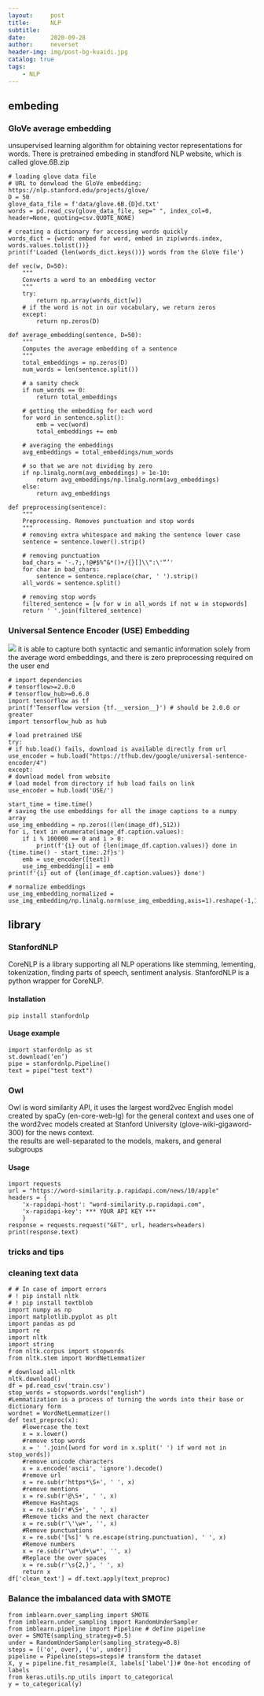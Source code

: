 ```yaml
---
layout:     post
title:      NLP
subtitle:   
date:       2020-09-28
author:     neverset
header-img: img/post-bg-kuaidi.jpg
catalog: true
tags:
    - NLP
---
```



## embeding 

### GloVe average embedding
unsupervised learning algorithm for obtaining vector representations for words. There is pretrained embeding in standford NLP website, which is called glove.6B.zip

    # loading glove data file
    # URL to donwload the GloVe embedding: https://nlp.stanford.edu/projects/glove/
    D = 50
    glove_data_file = f'data/glove.6B.{D}d.txt'
    words = pd.read_csv(glove_data_file, sep=" ", index_col=0, header=None, quoting=csv.QUOTE_NONE)

    # creating a dictionary for accessing words quickly
    words_dict = {word: embed for word, embed in zip(words.index, words.values.tolist())}
    print(f'Loaded {len(words_dict.keys())} words from the GloVe file')

    def vec(w, D=50):
        """
        Converts a word to an embedding vector
        """
        try:
            return np.array(words_dict[w])
        # if the word is not in our vocabulary, we return zeros
        except:
            return np.zeros(D)

    def average_embedding(sentence, D=50):
        """
        Computes the average embedding of a sentence
        """
        total_embeddings = np.zeros(D)
        num_words = len(sentence.split())
        
        # a sanity check
        if num_words == 0:
            return total_embeddings
        
        # getting the embedding for each word
        for word in sentence.split():
            emb = vec(word)
            total_embeddings += emb
            
        # averaging the embeddings
        avg_embeddings = total_embeddings/num_words
        
        # so that we are not dividing by zero
        if np.linalg.norm(avg_embeddings) > 1e-10:
            return avg_embeddings/np.linalg.norm(avg_embeddings)
        else:
            return avg_embeddings

    def preprocessing(sentence):
        """
        Preprocessing. Removes punctuation and stop words
        """
        # removing extra whitespace and making the sentence lower case
        sentence = sentence.lower().strip()
        
        # removing punctuation
        bad_chars = '-.?;,!@#$%^&*()+/{}[]\\":\'“’'
        for char in bad_chars:
            sentence = sentence.replace(char, ' ').strip()
        all_words = sentence.split()
        
        # removing stop words
        filtered_sentence = [w for w in all_words if not w in stopwords]
        return ' '.join(filtered_sentence)
### Universal Sentence Encoder (USE) Embedding
![](https://raw.githubusercontent.com/neverset123/cloudimg/master/Img20201115165308.png)
it is able to capture both syntactic and semantic information solely from the average word embeddings, and there is zero preprocessing required on the user end

    # import dependencies
    # tensorflow>=2.0.0
    # tensorflow_hub>=0.6.0
    import tensorflow as tf
    print(f'Tensorflow version {tf.__version__}') # should be 2.0.0 or greater
    import tensorflow_hub as hub

    # load pretrained USE
    try:
    # if hub.load() fails, download is available directly from url
    use_encoder = hub.load("https://tfhub.dev/google/universal-sentence-encoder/4")
    except:
    # download model from website
    # load model from directory if hub load fails on link
    use_encoder = hub.load('USE/')

    start_time = time.time()
    # saving the use embeddings for all the image captions to a numpy array
    use_img_embedding = np.zeros((len(image_df),512))
    for i, text in enumerate(image_df.caption.values):
        if i % 100000 == 0 and i > 0:
            print(f'{i} out of {len(image_df.caption.values)} done in {time.time() - start_time:.2f}s')
        emb = use_encoder([text])
        use_img_embedding[i] = emb
    print(f'{i} out of {len(image_df.caption.values)} done')

    # normalize embeddings
    use_img_embedding_normalized = use_img_embedding/np.linalg.norm(use_img_embedding,axis=1).reshape(-1,1)



## library
### StanfordNLP
CoreNLP is a library supporting all NLP operations like stemming, lementing, tokenization, finding parts of speech, sentiment analysis. StanfordNLP is a python wrapper for CoreNLP.

#### Installation

    pip install stanfordnlp

#### Usage example

    import stanfordnlp as st
    st.download(‘en’) 
    pipe = stanfordnlp.Pipeline()
    text = pipe("test text")

### Owl
Owl is word similarity API, it uses the largest word2vec English model created by spaCy (en-core-web-lg) for the general context and uses one of the word2vec models created at Stanford University (glove-wiki-gigaword-300) for the news context.  
the results are well-separated to the models, makers, and general subgroups

#### Usage

    import requests
    url = "https://word-similarity.p.rapidapi.com/news/10/apple"
    headers = {
        'x-rapidapi-host': "word-similarity.p.rapidapi.com",
        'x-rapidapi-key': *** YOUR API KEY ***
        }
    response = requests.request("GET", url, headers=headers)
    print(response.text)

### tricks and tips
### cleaning text data

    # # In case of import errors
    # ! pip install nltk
    # ! pip install textblob
    import numpy as np
    import matplotlib.pyplot as plt
    import pandas as pd
    import re
    import nltk
    import string
    from nltk.corpus import stopwords
    from nltk.stem import WordNetLemmatizer

    # download all-nltk
    nltk.download()
    df = pd.read_csv('train.csv')
    stop_words = stopwords.words("english")
    #Lemmatization is a process of turning the words into their base or dictionary form
    wordnet = WordNetLemmatizer()
    def text_preproc(x):
        #lowercase the text
        x = x.lower()
        #remove stop words
        x = ' '.join([word for word in x.split(' ') if word not in stop_words])
        #remove unicode characters
        x = x.encode('ascii', 'ignore').decode()
        #remove url
        x = re.sub(r'https*\S+', ' ', x)
        #remove mentions
        x = re.sub(r'@\S+', ' ', x)
        #Remove Hashtags
        x = re.sub(r'#\S+', ' ', x)
        #Remove ticks and the next character
        x = re.sub(r'\'\w+', '', x)
        #Remove punctuations
        x = re.sub('[%s]' % re.escape(string.punctuation), ' ', x)
        #Remove numbers
        x = re.sub(r'\w*\d+\w*', '', x)
        #Replace the over spaces
        x = re.sub(r'\s{2,}', ' ', x)
        return x
    df['clean_text'] = df.text.apply(text_preproc)

### Balance the imbalanced data with SMOTE

    from imblearn.over_sampling import SMOTE
    from imblearn.under_sampling import RandomUnderSampler
    from imblearn.pipeline import Pipeline # define pipeline
    over = SMOTE(sampling_strategy=0.5)
    under = RandomUnderSampler(sampling_strategy=0.8)
    steps = [('o', over), ('u', under)]
    pipeline = Pipeline(steps=steps)# transform the dataset
    X, y = pipeline.fit_resample(X, labels['label'])# One-hot encoding of labels
    from keras.utils.np_utils import to_categorical
    y = to_categorical(y)